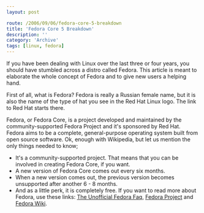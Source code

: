 ```yaml
---
layout: post

route: /2006/09/06/fedora-core-5-breakdown
title: 'Fedora Core 5 Breakdown'
description: ''
category: 'Archive'
tags: [linux, fedora]
---
```


If you have been dealing with Linux over the last three or four years, you
should have stumbled across a distro called Fedora. This article is meant to
elaborate the whole concept of Fedora and to give new users a helping hand.

First of all, what is Fedora? Fedora is really a Russian female name, but it is
also the name of the type of hat you see in the Red Hat Linux logo. The link to
Red Hat starts there.

Fedora, or Fedora Core, is a project developed and maintained by the
community-supported Fedora Project and it's sponsored by Red Hat. Fedora aims to
be a complete, general-purpose operating system built from open source software.
Ok, enough with Wikipedia, but let us mention the only things needed to know;

- It's a community-supported project. That means that you can be involved in
  creating Fedora Core, if you want.
- A new version of Fedora Core comes out every six months.
- When a new version comes out, the previous version becomes unsupported after
  another 6 - 8 months.
- And as a little perk, it is completely free. If you want to read more about
  Fedora, use these links:
  <a class="ph" target="_blank" rel="noopener noreferrer" href="http://www.fedorafaq.org">The
  Unofficial Fedora Faq</a>,
  <a class="ph" target="_blank" rel="noopener noreferrer" href="http://fedora.redhat.com">Fedora
  Project</a> and
  <a class="ph" target="_blank" rel="noopener noreferrer" href="http://en.wikipedia.org/wiki/Fedora_Core">Fedora
  Wiki</a>.
